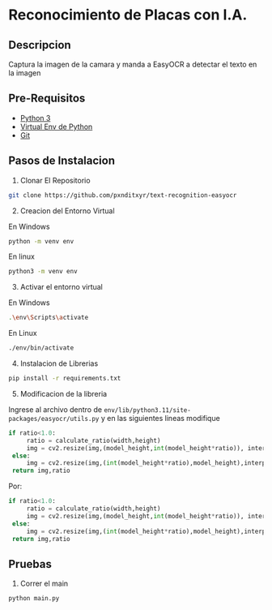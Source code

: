 # Reconocimiento de Placas con I.A.

## Descripcion

Captura la imagen de la camara y manda a EasyOCR a detectar el texto en la imagen 

## Pre-Requisitos

- [Python 3](https://www.python.org/downloads/)
- [Virtual Env de Python](https://packaging.python.org/en/latest/guides/installing-using-pip-and-virtual-environments/)
- [Git](https://git-scm.com/)

## Pasos de Instalacion

1. Clonar El Repositorio
```bash
git clone https://github.com/pxnditxyr/text-recognition-easyocr
```
2. Creacion del Entorno Virtual

En Windows

```bash
python -m venv env
```

En linux

```bash
python3 -m venv env
```

3. Activar el entorno virtual

En Windows

```bash
.\env\Scripts\activate
```

En Linux

```bash
./env/bin/activate
```

4. Instalacion de Librerias

```bash
pip install -r requirements.txt
```

5. Modificacion de la libreria

Ingrese al archivo dentro de `env/lib/python3.11/site-packages/easyocr/utils.py` y en las siguientes lineas modifique

```python
if ratio<1.0: 
     ratio = calculate_ratio(width,height) 
     img = cv2.resize(img,(model_height,int(model_height*ratio)), interpolation=Image.ANTIALIAS) 
 else: 
     img = cv2.resize(img,(int(model_height*ratio),model_height),interpolation=Image.ANTIALIAS) 
 return img,ratio 
```

Por:

```python
if ratio<1.0: 
     ratio = calculate_ratio(width,height) 
     img = cv2.resize(img,(model_height,int(model_height*ratio)), interpolation=Image.LANCZOS) 
 else: 
     img = cv2.resize(img,(int(model_height*ratio),model_height),interpolation=Image.LANCZOS) 
 return img,ratio 
```

## Pruebas

1. Correr el main

```bash
python main.py
```
